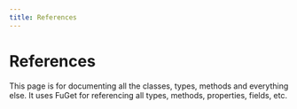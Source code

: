 ```yaml
---
title: References
---
```


# References

This page is for documenting all the classes, types, methods and everything else.
It uses FuGet for referencing all types, methods, properties, fields, etc.